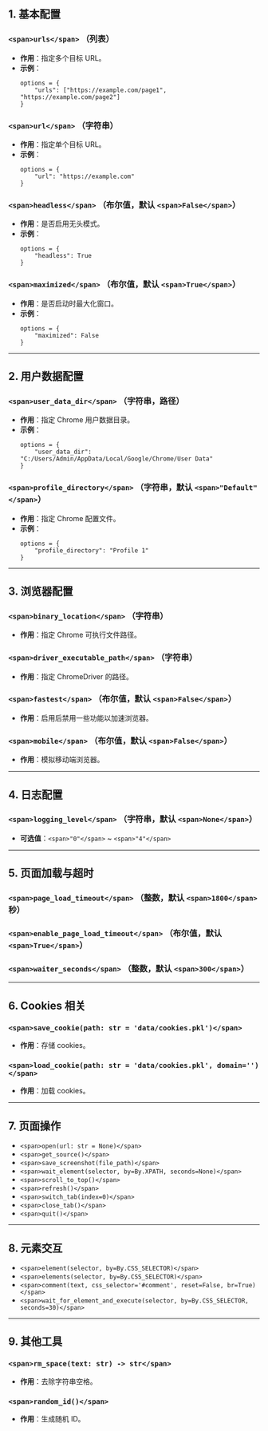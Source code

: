 ## 1. 基本配置

### `<span>urls</span>` （列表）

* **作用**：指定多个目标 URL。
* **示例**：
  ```
  options = {
      "urls": ["https://example.com/page1", "https://example.com/page2"]
  }
  ```

### `<span>url</span>` （字符串）

* **作用**：指定单个目标 URL。
* **示例**：
  ```
  options = {
      "url": "https://example.com"
  }
  ```

### `<span>headless</span>` （布尔值，默认 `<span>False</span>`）

* **作用**：是否启用无头模式。
* **示例**：
  ```
  options = {
      "headless": True
  }
  ```

### `<span>maximized</span>` （布尔值，默认 `<span>True</span>`）

* **作用**：是否启动时最大化窗口。
* **示例**：
  ```
  options = {
      "maximized": False
  }
  ```

---

## 2. 用户数据配置

### `<span>user_data_dir</span>` （字符串，路径）

* **作用**：指定 Chrome 用户数据目录。
* **示例**：
  ```
  options = {
      "user_data_dir": "C:/Users/Admin/AppData/Local/Google/Chrome/User Data"
  }
  ```

### `<span>profile_directory</span>` （字符串，默认 `<span>"Default"</span>`）

* **作用**：指定 Chrome 配置文件。
* **示例**：
  ```
  options = {
      "profile_directory": "Profile 1"
  }
  ```

---

## 3. 浏览器配置

### `<span>binary_location</span>` （字符串）

* **作用**：指定 Chrome 可执行文件路径。

### `<span>driver_executable_path</span>` （字符串）

* **作用**：指定 ChromeDriver 的路径。

### `<span>fastest</span>` （布尔值，默认 `<span>False</span>`）

* **作用**：启用后禁用一些功能以加速浏览器。

### `<span>mobile</span>` （布尔值，默认 `<span>False</span>`）

* **作用**：模拟移动端浏览器。

---

## 4. 日志配置

### `<span>logging_level</span>` （字符串，默认 `<span>None</span>`）

* **可选值**：`<span>"0"</span>` ~ `<span>"4"</span>`

---

## 5. 页面加载与超时

### `<span>page_load_timeout</span>` （整数，默认 `<span>1800</span>` 秒）

### `<span>enable_page_load_timeout</span>` （布尔值，默认 `<span>True</span>`）

### `<span>waiter_seconds</span>` （整数，默认 `<span>300</span>`）

---

## 6. Cookies 相关

### `<span>save_cookie(path: str = 'data/cookies.pkl')</span>`

* **作用**：存储 cookies。

### `<span>load_cookie(path: str = 'data/cookies.pkl', domain='')</span>`

* **作用**：加载 cookies。

---

## 7. 页面操作

* `<span>open(url: str = None)</span>`
* `<span>get_source()</span>`
* `<span>save_screenshot(file_path)</span>`
* `<span>wait_element(selector, by=By.XPATH, seconds=None)</span>`
* `<span>scroll_to_top()</span>`
* `<span>refresh()</span>`
* `<span>switch_tab(index=0)</span>`
* `<span>close_tab()</span>`
* `<span>quit()</span>`

---

## 8. 元素交互

* `<span>element(selector, by=By.CSS_SELECTOR)</span>`
* `<span>elements(selector, by=By.CSS_SELECTOR)</span>`
* `<span>comment(text, css_selector='#comment', reset=False, br=True)</span>`
* `<span>wait_for_element_and_execute(selector, by=By.CSS_SELECTOR, seconds=30)</span>`

---

## 9. 其他工具

### `<span>rm_space(text: str) -> str</span>`

* **作用**：去除字符串空格。

### `<span>random_id()</span>`

* **作用**：生成随机 ID。
